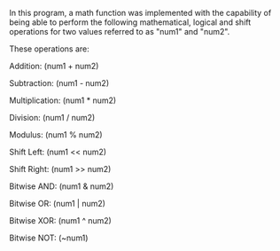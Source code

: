 In this program, a math function was implemented with the capability of 
being able to perform the following mathematical, logical and shift operations
for two values referred to as "num1" and "num2". 

These operations are:

Addition: (num1 + num2)

Subtraction: (num1 - num2)

Multiplication: (num1 * num2)

Division: (num1 / num2)

Modulus: (num1 % num2)

Shift Left: (num1 << num2)

Shift Right: (num1 >> num2)

Bitwise AND: (num1 & num2)

Bitwise OR: (num1 | num2)

Bitwise XOR: (num1 ^ num2)

Bitwise NOT: (~num1)

